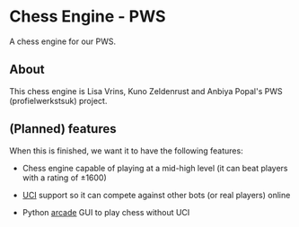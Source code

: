 # Chess Engine - PWS
A chess engine for our PWS.
## About
This chess engine is Lisa Vrins, Kuno Zeldenrust and Anbiya Popal's PWS (profielwerkstsuk) project. 
## (Planned) features
When this is finished, we want it to have the following features:

* Chess engine capable of playing at a mid-high level (it can beat players with a rating of ±1600)

* [UCI](https://en.wikipedia.org/wiki/Universal_Chess_Interface) support so it can compete against other bots (or real players) online

* Python [arcade](https://arcade.academy/) GUI to play chess without UCI